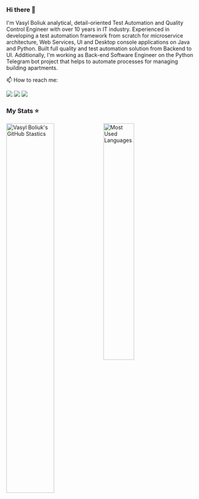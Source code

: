 ### Hi there 👋

I'm Vasyl Boliuk analytical, detail-oriented Test Automation and Quality Control Engineer with over 10 years in IT industry. 
Experienced in developing a test automation framework from scratch for microservice architecture, Web Services, UI and Desktop console applications on Java and Python. Built full quality and test automation solution from Backend to UI.
Additionally, I'm working as Back-end Software Engineer on the Python  Telegram bot project that helps to automate processes for managing building apartments.

📫 How to reach me:

[![](https://img.shields.io/badge/Vasyl_Boliuk-0077B5?style=flat-square&logo=linkedin&logoColor=white)](https://www.linkedin.com/in/vasylboliuk/)  [![](https://img.shields.io/badge/Vasyl_Boliuk-D14836?style=flat-square&logo=gmail&logoColor=white)](mailto:vbboliuk@gmail.com)  [![](https://img.shields.io/badge/Vasyl_Boliuk-2CA5E0?style=flat-square&logo=telegram&logoColor=white)](https://t.me/vboliuk)

<!--
**vasylboliuk/VasylBoliuk** is a ✨ _special_ ✨ repository because its `README.md` (this file) appears on your GitHub profile.

Here are some ideas to get you started:

- 🔭 I’m currently working on ...
- 🌱 I’m currently learning ...
- 👯 I’m looking to collaborate on ...
- 🤔 I’m looking for help with ...
- 💬 Ask me about ...
- 📫 How to reach me: ...
- 😄 Pronouns: ...
- ⚡ Fun fact: ...
-->

### My Stats ⭐
<p float="left">
  <img aligh="left" valign="top" width="50%" alt="Vasyl Boliuk's GitHub Stastics" src="https://github-readme-stats.vercel.app/api?username=vasylboliuk&show_icons=true&theme=transparent" />
  <img aligh="right" valign="middle" width="40%" alt="Most Used Languages" src="https://github-readme-stats.vercel.app/api/top-langs/?username=vasylboliuk&show_icons=true&theme=transparent" /> 
</p>
